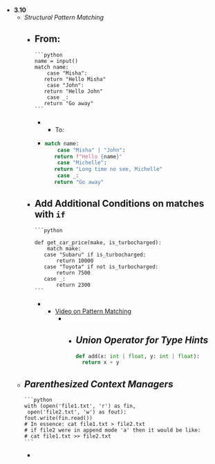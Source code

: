 - **3.10**
	- _Structural Pattern Matching_
		- From:
			-
			  ```python
			  name = input() 
			  match name: 
			      case "Misha": 
			     return "Hello Misha" 
			      case "John": 
			     return "Hello John" 
			      case _: 
			     return "Go away"
			  ```
			- - To:
			-
			  ```python
			  match name: 
			      case "Misha" | "John": 
			     return f"Hello {name}" 
			      case "Michelle": 
			     return "Long time no see, Michelle" 
			      case _: 
			     return "Go away"
			  ```
		- Add Additional Conditions on matches with `if`
			-
			  ```python
			  
			  def get_car_price(make, is_turbocharged): 
			      match make: 
			     case "Subaru" if is_turbocharged: 
			         return 10000 
			     case "Toyota" if not is_turbocharged: 
			         return 7500 
			     case _: 
			         return 2300
			  ```
			- - [Video on Pattern Matching](https://youtu.be/-79HGfWmH_w)
				- - _Union Operator for Type Hints_
					-
					  ```python
					  def add(x: int | float, y: int | float):
					    return x + y
					  ```
	- _Parenthesized Context Managers_
		-
		  ```python
		  with (open('file1.txt', 'r') as fin, 
		   open('file2.txt', 'w') as fout):
		  fout.write(fin.read()) 
		  # In essence: cat file1.txt > file2.txt 
		  # if file2 were in append mode 'a' then it would be like: 
		  # cat file1.txt >> file2.txt
		  ```
		-